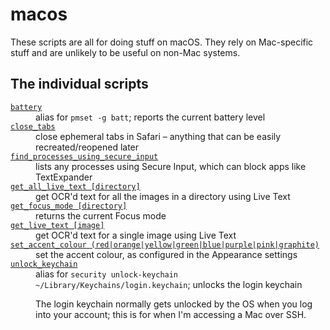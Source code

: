 # macos

These scripts are all for doing stuff on macOS.
They rely on Mac-specific stuff and are unlikely to be useful on non-Mac systems.

## The individual scripts

<dl>
  <dt>
    <a href="https://github.com/alexwlchan/scripts/blob/main/macos/battery">
      <code>battery</code>
    </a>
  </dt>
  <dd>
    alias for <code>pmset -g batt</code>; reports the current battery level
  </dd>

  <dt>
    <a href="https://github.com/alexwlchan/scripts/blob/main/macos/close_tabs">
      <code>close_tabs</code>
    </a>
  </dt>
  <dd>
    close ephemeral tabs in Safari – anything that can be easily recreated/reopened later
  </dd>

  <dt>
    <a href="https://github.com/alexwlchan/scripts/blob/main/macos/find_processes_using_secure_input">
      <code>find_processes_using_secure_input</code>
    </a>
  </dt>
  <dd>
    lists any processes using Secure Input, which can block apps like TextExpander
  </dd>

  <dt>
    <a href="https://github.com/alexwlchan/scripts/blob/main/macos/get_all_live_text">
      <code>get_all_live_text [directory]</code>
    </a>
  </dt>
  <dd>
    get OCR'd text for all the images in a directory using Live Text
  </dd>

  <dt>
    <a href="https://github.com/alexwlchan/scripts/blob/main/macos/get_focus_mode">
      <code>get_focus_mode [directory]</code>
    </a>
  </dt>
  <dd>
    returns the current Focus mode
  </dd>

  <dt>
    <a href="https://github.com/alexwlchan/scripts/blob/main/macos/get_live_text">
      <code>get_live_text [image]</code>
    </a>
  </dt>
  <dd>
    get OCR'd text for a single image using Live Text
  </dd>

  <dt>
    <a href="https://github.com/alexwlchan/scripts/blob/main/macos/set_accent_colour">
      <code>set_accent_colour (red|orange|yellow|green|blue|purple|pink|graphite)</code>
    </a>
  </dt>
  <dd>
    set the accent colour, as configured in the Appearance settings
  </dd>
  
  <dt>
    <a href="https://github.com/alexwlchan/scripts/blob/main/macos/unlock_keychain">
      <code>unlock_keychain</code>
    </a>
  </dt>
  <dd>
    alias for <code>security unlock-keychain ~/Library/Keychains/login.keychain</code>; unlocks the login keychain
    <p>
      The login keychain normally gets unlocked by the OS when you log into your account; this is for when I'm accessing a Mac over SSH.
    </p>
  </dd>  
</dl>

